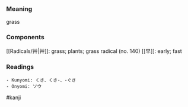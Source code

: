 ### Meaning

grass

### Components

[[Radicals/艸|艸]]: grass; plants; grass radical (no. 140) [[早]]: early; fast

### Readings

```
- Kunyomi: くさ、くさ-、-ぐさ
- Onyomi: ソウ
```

#kanji